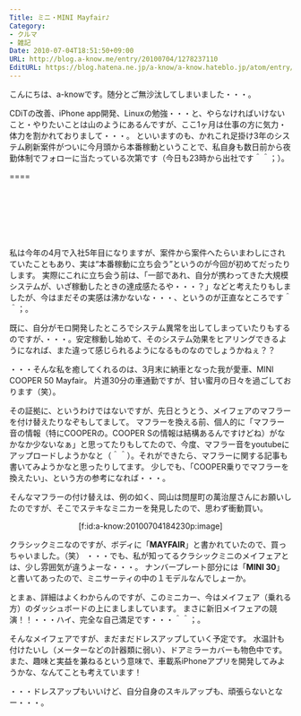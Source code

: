 ```yaml
---
Title: ミニ・MINI Mayfair♪
Category:
- クルマ
- 雑記
Date: 2010-07-04T18:51:50+09:00
URL: http://blog.a-know.me/entry/20100704/1278237110
EditURL: https://blog.hatena.ne.jp/a-know/a-know.hateblo.jp/atom/entry/12921228815727979835
---
```


こんにちは、a-knowです。随分とご無沙汰してしまいました・・・。


CDiTの改善、iPhone app開発、Linuxの勉強・・・と、やらなければいけないこと・やりたいことは山のようにあるんですが、ここ1ヶ月は仕事の方に気力・体力を割かれておりまして・・・。
といいますのも、かれこれ足掛け3年のシステム刷新案件がついに今月頭から本番稼動ということで、私自身も数日前から夜勤体制でフォローに当たっている次第です（今日も23時から出社です＾＾；）。

====

<script async src="//pagead2.googlesyndication.com/pagead/js/adsbygoogle.js"></script>
<!-- article-top -->
<ins class="adsbygoogle"
     style="display:inline-block;width:728px;height:90px"
     data-ad-client="ca-pub-3463034538369189"
     data-ad-slot="8367620130"></ins>
<script>
(adsbygoogle = window.adsbygoogle || []).push({});
</script>



私は今年の4月で入社5年目になりますが、案件から案件へたらいまわしにされていたこともあり、実は“本番稼動に立ち会う”というのが今回が初めてだったりします。
実際にこれに立ち会う前は、「一部であれ、自分が携わってきた大規模システムが、いざ稼動したときの達成感たるや・・・？」などと考えたりもしましたが、今はまだその実感は沸かないな・・・、というのが正直なところです＾＾；。


既に、自分がモロ開発したところでシステム異常を出してしまっていたりもするのですが、・・・。安定稼動し始めて、そのシステム効果をヒアリングできるようになれば、また違って感じられるようになるものなのでしょうかねぇ？？



・・・そんな私を癒してくれるのは、3月末に納車となった我が愛車、MINI COOPER 50 Mayfair。
片道30分の車通勤ですが、甘い蜜月の日々を過ごしております（笑）。


その証拠に、というわけではないですが、先日とうとう、メイフェアのマフラーを付け替えたりなぞもしてまして。
マフラーを換える前、個人的に「マフラー音の情報（特にCOOPERの。COOPER Sの情報は結構あるんですけどね）がなかなか少ないなぁ」と思ってたりもしてたので、今度、マフラー音をyoutubeにアップロードしようかなと（＾＾）。それができたら、マフラーに関する記事も書いてみようかなと思ったりしてます。
少しでも、「COOPER乗りでマフラーを換えたい」、という方の参考になれば・・・。



そんなマフラーの付け替えは、例の如く、岡山は問屋町の萬治屋さんにお願いしたのですが、そこでステキなミニカーを発見したので、思わず衝動買い。


<div align=center>[f:id:a-know:20100704184230p:image]</div>


クラシックミニなのですが、ボディに「<span style="font-weight:bold;">MAYFAIR</span>」と書かれていたので、買っちゃいました。（笑）
・・・でも、私が知ってるクラシックミニのメイフェアとは、少し雰囲気が違うよーな・・・。
ナンバープレート部分には「<span style="font-weight:bold;">MINI 30</span>」と書いてあったので、ミニサーティの中の１モデルなんでしょーか。



とまぁ、詳細はよくわからんのですが、このミニカー、今はメイフェア（乗れる方）のダッシュボードの上にましましています。
まさに新旧メイフェアの競演！！・・・ハイ、完全な自己満足です・・・＾＾；。



そんなメイフェアですが、まだまだドレスアップしていく予定です。
水温計も付けたいし（メーターなどの計器類に弱い）、ドアミラーカバーも物色中です。
また、趣味と実益を兼ねるという意味で、車載系iPhoneアプリを開発してみようかな、なんてことも考えています！



・・・ドレスアップもいいけど、自分自身のスキルアップも、頑張らないとなー・・・。


<script async src="//pagead2.googlesyndication.com/pagead/js/adsbygoogle.js"></script>
<!-- article-bottom2 -->
<ins class="adsbygoogle"
     style="display:inline-block;width:300px;height:250px"
     data-ad-client="ca-pub-3463034538369189"
     data-ad-slot="5274552934"></ins>
<script>
(adsbygoogle = window.adsbygoogle || []).push({});
</script>
